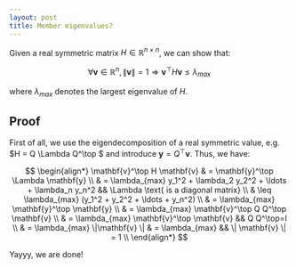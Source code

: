 ```yaml
---
layout: post
title: Member eigenvalues?
---
```


Given a real symmetric matrix $H \in \mathbb{R}^{n\times n}$, we can show that:

$$ \forall \mathbf{v} \in \mathbb{R}^n, \|\mathbf{v}\|=1 \Rightarrow \mathbf{v}^\top H \mathbf{v} \leq \lambda_{max} $$ 

where $\lambda_{max}$ denotes the largest eigenvalue of $H$.

## Proof

First of all, we use the eigendecomposition of a real symmetric value, e.g. $H = Q \Lambda Q^\top $ and introduce $\mathbf{y} = Q^\top \mathbf{v}$. Thus, we have:

$$
\begin{align*}
    \mathbf{v}^\top H \mathbf{v} & = \mathbf{y}^\top \Lambda 
    \mathbf{y} \\
    & = \lambda_{max} y_1^2 + \lambda_2 y_2^2 + \ldots + \lambda_n y_n^2  && \Lambda \text{ is a diagonal matrix} \\
    & \leq \lambda_{max} (y_1^2 + y_2^2 + \ldots + y_n^2) \\
    & = \lambda_{max} \mathbf{y}^\top \mathbf{y} \\
    & = \lambda_{max} \mathbf{v}^\top Q Q^\top \mathbf{v} \\
    & = \lambda_{max} \mathbf{v}^\top \mathbf{v} && Q Q^\top=I \\
    & = \lambda_{max} \|\mathbf{v} \|
    & = \lambda_{max} && \| \mathbf{v} \| = 1 \\
\end{align*}
$$

Yayyy, we are done!
